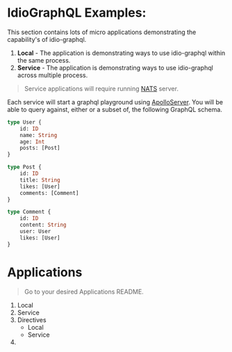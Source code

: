 # IdioGraphQL Examples:


This section contains lots of micro applications demonstrating the capability's of idio-graphql. 


1. **Local** -  The application is demonstrating ways to use idio-graphql within the same process.
2. **Service** -  The application is demonstrating ways to use idio-graphql across multiple process.

> Service applications will require running [NATS](https://nats.io/) server.

Each service will start a graphql playground using [ApolloServer](https://www.apollographql.com/docs/apollo-server/). You will be able to query against, either or a subset of, the following GraphQL schema. 

```graphql
type User {
    id: ID
    name: String
    age: Int
    posts: [Post]
}

type Post {
    id: ID
    title: String
    likes: [User]
    comments: [Comment]
}

type Comment {
    id: ID
    content: String
    user: User
    likes: [User]
}
```

# Applications
>  Go to your desired Applications README.

1. Local
2. Service
3. Directives
    * Local
    * Service
4.